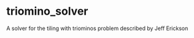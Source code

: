 triomino_solver
===============

A solver for the tiling with triominos problem described by Jeff Erickson
